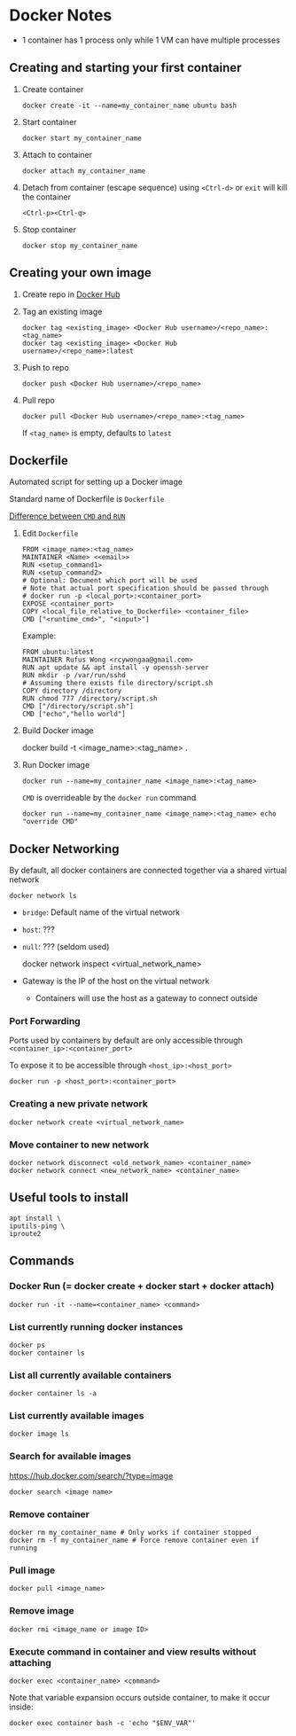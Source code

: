 # Docker Notes
- 1 container has 1 process only while 1 VM can have multiple processes

## Creating and starting your first container

1. Create container

       docker create -it --name=my_container_name ubuntu bash

1. Start container

       docker start my_container_name

1. Attach to container

       docker attach my_container_name

1. Detach from container (escape sequence)
   using `<Ctrl-d>` or `exit` will kill the container

       <Ctrl-p><Ctrl-q>

1. Stop container

       docker stop my_container_name

## Creating your own image

1. Create repo in [Docker Hub](https://cloud.docker.com/repository/list)

1. Tag an existing image

       docker tag <existing_image> <Docker Hub username>/<repo_name>:<tag_name>
       docker tag <existing_image> <Docker Hub username>/<repo_name>:latest

1. Push to repo

       docker push <Docker Hub username>/<repo_name>

1. Pull repo

       docker pull <Docker Hub username>/<repo_name>:<tag_name>

   If `<tag_name>` is empty, defaults to `latest`

## Dockerfile

Automated script for setting up a Docker image

Standard name of Dockerfile is `Dockerfile`

[Difference between `CMD` and `RUN`](https://stackoverflow.com/questions/37461868/difference-between-run-and-cmd-in-a-docker-file)

1. Edit `Dockerfile`

   ```
   FROM <image_name>:<tag_name>
   MAINTAINER <Name> <<email>>
   RUN <setup_command1>
   RUN <setup_command2>
   # Optional: Document which port will be used
   # Note that actual port specification should be passed through
   # docker run -p <local_port>:<container_port>
   EXPOSE <container_port>
   COPY <local_file_relative_to_Dockerfile> <container_file>
   CMD ["<runtime_cmd>", "<input>"]
   ```

   Example:

   ```
   FROM ubuntu:latest
   MAINTAINER Rufus Wong <rcywongaa@gmail.com>
   RUN apt update && apt install -y openssh-server
   RUN mkdir -p /var/run/sshd
   # Assuming there exists file directory/script.sh
   COPY directory /directory
   RUN chmod 777 /directory/script.sh
   CMD ["/directory/script.sh"]
   CMD ["echo","hello world"]
   ```

1. Build Docker image

    docker build -t <image_name>:<tag_name> .

1. Run Docker image

       docker run --name=my_container_name <image_name>:<tag_name>

   `CMD` is overrideable by the `docker run` command

       docker run --name=my_container_name <image_name>:<tag_name> echo "override CMD"

## Docker Networking

By default, all docker containers are connected together via a shared virtual network

    docker network ls

- `bridge`: Default name of the virtual network
- `host`: ???
- `null`: ??? (seldom used)

    docker network inspect <virtual_network_name> 

- Gateway is the IP of the host on the virtual network
  - Containers will use the host as a gateway to connect outside

### Port Forwarding

Ports used by containers by default are only accessible through `<container_ip>:<container_port>` 

To expose it to be accessible through `<host_ip>:<host_port>`

    docker run -p <host_port>:<container_port>

### Creating a new private network

    docker network create <virtual_network_name>

### Move container to new network

    docker network disconnect <old_network_name> <container_name>
    docker network connect <new_network_name> <container_name>

## Useful tools to install

    apt install \
    iputils-ping \
    iproute2

## Commands

### Docker Run (= docker create + docker start + docker attach)

    docker run -it --name=<container_name> <command>

### List currently running docker instances

    docker ps
    docker container ls

### List all currently available containers

    docker container ls -a

### List currently available images

    docker image ls

### Search for available images
<https://hub.docker.com/search/?type=image>

    docker search <image name>

### Remove container

    docker rm my_container_name # Only works if container stopped
    docker rm -f my_container_name # Force remove container even if running

### Pull image

    docker pull <image_name>

### Remove image

    docker rmi <image_name or image ID>

### Execute command in container and view results without attaching

    docker exec <container_name> <command>

Note that variable expansion occurs outside container, to make it occur inside:

    docker exec container bash -c 'echo "$ENV_VAR"'

